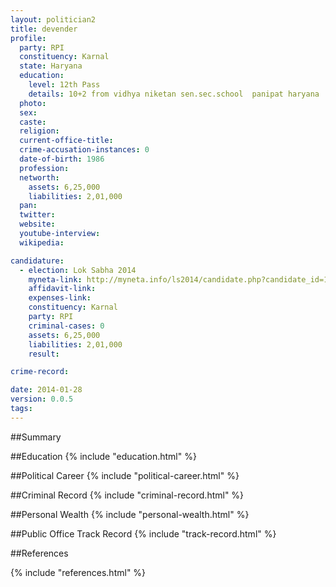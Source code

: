 ```yaml
---
layout: politician2
title: devender
profile: 
  party: RPI
  constituency: Karnal
  state: Haryana
  education: 
    level: 12th Pass
    details: 10+2 from vidhya niketan sen.sec.school  panipat haryana  board of education bhiwani year 2006
  photo: 
  sex: 
  caste: 
  religion: 
  current-office-title: 
  crime-accusation-instances: 0
  date-of-birth: 1986
  profession: 
  networth: 
    assets: 6,25,000
    liabilities: 2,01,000
  pan: 
  twitter: 
  website: 
  youtube-interview: 
  wikipedia: 

candidature: 
  - election: Lok Sabha 2014
    myneta-link: http://myneta.info/ls2014/candidate.php?candidate_id=1107
    affidavit-link: 
    expenses-link: 
    constituency: Karnal 
    party: RPI
    criminal-cases: 0
    assets: 6,25,000
    liabilities: 2,01,000
    result:  

crime-record: 

date: 2014-01-28
version: 0.0.5
tags: 
---
```

##Summary


##Education
{% include "education.html" %}


##Political Career
{% include "political-career.html" %}


##Criminal Record
{% include "criminal-record.html" %}


##Personal Wealth
{% include "personal-wealth.html" %}


##Public Office Track Record
{% include "track-record.html" %}


##References


{% include "references.html" %}